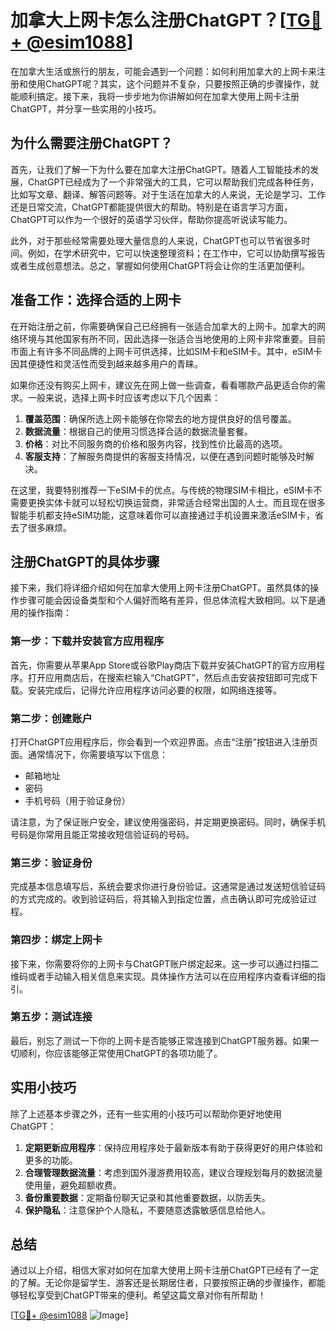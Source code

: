 # 加拿大上网卡怎么注册ChatGPT？[[TG💪+ @esim1088](https://t.me/s/esim1088)]

在加拿大生活或旅行的朋友，可能会遇到一个问题：如何利用加拿大的上网卡来注册和使用ChatGPT呢？其实，这个问题并不复杂，只要按照正确的步骤操作，就能顺利搞定。接下来，我将一步步地为你讲解如何在加拿大使用上网卡注册ChatGPT，并分享一些实用的小技巧。

## 为什么需要注册ChatGPT？

首先，让我们了解一下为什么要在加拿大注册ChatGPT。随着人工智能技术的发展，ChatGPT已经成为了一个非常强大的工具，它可以帮助我们完成各种任务，比如写文章、翻译、解答问题等。对于生活在加拿大的人来说，无论是学习、工作还是日常交流，ChatGPT都能提供很大的帮助。特别是在语言学习方面，ChatGPT可以作为一个很好的英语学习伙伴，帮助你提高听说读写能力。

此外，对于那些经常需要处理大量信息的人来说，ChatGPT也可以节省很多时间。例如，在学术研究中，它可以快速整理资料；在工作中，它可以协助撰写报告或者生成创意想法。总之，掌握如何使用ChatGPT将会让你的生活更加便利。

## 准备工作：选择合适的上网卡

在开始注册之前，你需要确保自己已经拥有一张适合加拿大的上网卡。加拿大的网络环境与其他国家有所不同，因此选择一张适合当地使用的上网卡非常重要。目前市面上有许多不同品牌的上网卡可供选择，比如SIM卡和eSIM卡。其中，eSIM卡因其便捷性和灵活性而受到越来越多用户的青睐。

如果你还没有购买上网卡，建议先在网上做一些调查，看看哪款产品更适合你的需求。一般来说，选择上网卡时应该考虑以下几个因素：

1. **覆盖范围**：确保所选上网卡能够在你常去的地方提供良好的信号覆盖。
2. **数据流量**：根据自己的使用习惯选择合适的数据流量套餐。
3. **价格**：对比不同服务商的价格和服务内容，找到性价比最高的选项。
4. **客服支持**：了解服务商提供的客服支持情况，以便在遇到问题时能够及时解决。

在这里，我要特别推荐一下eSIM卡的优点。与传统的物理SIM卡相比，eSIM卡不需要更换实体卡就可以轻松切换运营商，非常适合经常出国的人士。而且现在很多智能手机都支持eSIM功能，这意味着你可以直接通过手机设置来激活eSIM卡，省去了很多麻烦。

## 注册ChatGPT的具体步骤

接下来，我们将详细介绍如何在加拿大使用上网卡注册ChatGPT。虽然具体的操作步骤可能会因设备类型和个人偏好而略有差异，但总体流程大致相同。以下是通用的操作指南：

### 第一步：下载并安装官方应用程序

首先，你需要从苹果App Store或谷歌Play商店下载并安装ChatGPT的官方应用程序。打开应用商店后，在搜索栏输入“ChatGPT”，然后点击安装按钮即可完成下载。安装完成后，记得允许应用程序访问必要的权限，如网络连接等。

### 第二步：创建账户

打开ChatGPT应用程序后，你会看到一个欢迎界面。点击“注册”按钮进入注册页面。通常情况下，你需要填写以下信息：

- 邮箱地址
- 密码
- 手机号码（用于验证身份）

请注意，为了保证账户安全，建议使用强密码，并定期更换密码。同时，确保手机号码是你常用且能正常接收短信验证码的号码。

### 第三步：验证身份

完成基本信息填写后，系统会要求你进行身份验证。这通常是通过发送短信验证码的方式完成的。收到验证码后，将其输入到指定位置，点击确认即可完成验证过程。

### 第四步：绑定上网卡

接下来，你需要将你的上网卡与ChatGPT账户绑定起来。这一步可以通过扫描二维码或者手动输入相关信息来实现。具体操作方法可以在应用程序内查看详细的指引。

### 第五步：测试连接

最后，别忘了测试一下你的上网卡是否能够正常连接到ChatGPT服务器。如果一切顺利，你应该能够正常使用ChatGPT的各项功能了。

## 实用小技巧

除了上述基本步骤之外，还有一些实用的小技巧可以帮助你更好地使用ChatGPT：

1. **定期更新应用程序**：保持应用程序处于最新版本有助于获得更好的用户体验和更多的功能。
2. **合理管理数据流量**：考虑到国外漫游费用较高，建议合理规划每月的数据流量使用量，避免超额收费。
3. **备份重要数据**：定期备份聊天记录和其他重要数据，以防丢失。
4. **保护隐私**：注意保护个人隐私，不要随意透露敏感信息给他人。

## 总结

通过以上介绍，相信大家对如何在加拿大使用上网卡注册ChatGPT已经有了一定的了解。无论你是留学生、游客还是长期居住者，只要按照正确的步骤操作，都能够轻松享受到ChatGPT带来的便利。希望这篇文章对你有所帮助！

[[TG💪+ @esim1088](https://t.me/s/esim1088) ![Image](https://i.postimg.cc/4NQfJmqS/Snipaste-2025-05-13-00-14-12.png)]
